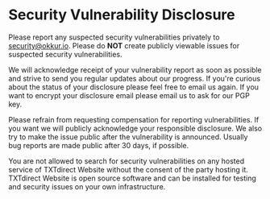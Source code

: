 # Security Vulnerability Disclosure

Please report any suspected security vulnerabilities privately to security@okkur.io.
Please do **NOT** create publicly viewable issues for suspected security vulnerabilities.

We will acknowledge receipt of your vulnerability report as soon as possible and strive to send you regular updates about our progress.
If you're curious about the status of your disclosure please feel free to email us again.
If you want to encrypt your disclosure email please email us to ask for our PGP key.

Please refrain from requesting compensation for reporting vulnerabilities.
If you want we will publicly acknowledge your responsible disclosure.
We also try to make the issue public after the vulnerability is announced.
Usually bug reports are made public after 30 days, if possible.

You are not allowed to search for security vulnerabilities on any hosted service of TXTdirect Website without the consent of the party hosting it.
TXTdirect Website is open source software and can be installed for testing and security issues on your own infrastructure.
